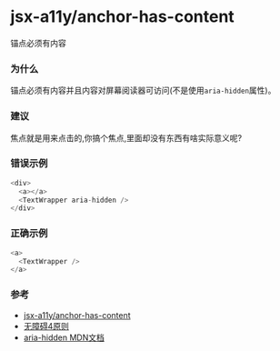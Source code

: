 # jsx-a11y/anchor-has-content

锚点必须有内容

### 为什么

锚点必须有内容并且内容对屏幕阅读器可访问(不是使用`aria-hidden`属性)。

### 建议

焦点就是用来点击的,你搞个焦点,里面却没有东西有啥实际意义呢?

### 错误示例

```js
<div>
  <a></a>
  <TextWrapper aria-hidden />
</div>
```

### 正确示例

```js
<a>
  <TextWrapper />
</a>
```

### 参考

- [jsx-a11y/anchor-has-content](https://github.com/jsx-eslint/eslint-plugin-jsx-a11y/blob/master/docs/rules/anchor-has-content.md)
- [无障碍4原则](https://www.w3.org/TR/using-aria/#fourth)
- [aria-hidden MDN文档](https://developer.mozilla.org/zh-CN/docs/Web/Accessibility/ARIA/Attributes/aria-hidden)
